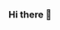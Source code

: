 ### Hi there 👋

<!--
**Mahalaksmy/Mahalaksmy** is a ✨ _special_ ✨ repository because its `README.md` (this file) appears on your GitHub profile.

Hi, I'm Maha Laksmy Amariles from Medellin - Colombia.

![alt text](https://www.behance.net/gallery/58730845/Animated-Programmer/modules/346247163)

A little more about me...

- 🔭 I’m currently studying on Holberton School
- 🌱 I’m currently learning Python
- 🤔 I’m looking for help with Machine Learning Basics
- :mountain_snow: I like trekking in high mountains.
- :world_map: my hobby is traveling around the world.
- :coffee: my slogan : coffee first
I love connecting with different people so if you want to say hi, I'll be happy to meet you more! 
-->

